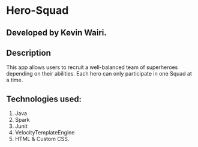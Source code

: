 # Hero-Squad

## Developed by Kevin Wairi.

## Description
This app allows users to recruit a well-balanced team of superheroes depending on their abilities.
Each hero can only participate in one Squad at a time.

## Technologies used:
1. Java
2. Spark
3. Junit
4. VelocityTemplateEngine
5. HTML & Custom CSS.

